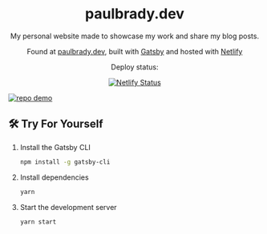 <h1 align="center">
  paulbrady.dev
</h1>
<p align="center">
  My personal website made to showcase my work and share my blog posts. 
</p>
<p align="center">
  Found at <a href="https://paulbrady.dev" target="_blank">paulbrady.dev</a>, built with <a href="https://www.gatsbyjs.org/" target="_blank">Gatsby</a> and hosted with <a href="https://www.netlify.com/" target="_blank">Netlify</a>
</p>
<p align="center">
   Deploy status:
</p>
<p align="center">
  <a href="https://app.netlify.com/sites/paulbrady/deploys" target="_blank">
    <img src="https://api.netlify.com/api/v1/badges/e9a59c26-9f13-4c19-b62c-9b6982990106/deploy-status" alt="Netlify Status" />
  </a>
</p>

<a href="https://paulbrady.dev" target="_blank">
  <img src="https://raw.githubusercontent.com/bradypp/personal-website/dev/src/images/demo.png" alt="repo demo">
</a>

## 🛠 Try For Yourself

1. Install the Gatsby CLI

    ```sh
    npm install -g gatsby-cli
    ```

2. Install dependencies

    ```sh
    yarn
    ```

3. Start the development server

    ```sh
    yarn start
    ```
